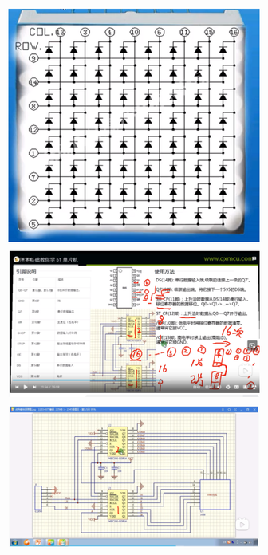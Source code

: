 ![Dot Matrix LED](img/DotMatrixLED.png) 

![74HC595](img/74HC595.png) 

![Dot Matrix Module Schematic](img/DotMatrixModuleSchematic.png) 